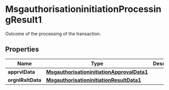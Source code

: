 

# MsgauthorisationinitiationProcessingResult1

Outcome of the processing of the transaction.
## Properties

Name | Type | Description | Notes
------------ | ------------- | ------------- | -------------
**apprvlData** | [**MsgauthorisationinitiationApprovalData1**](MsgauthorisationinitiationApprovalData1.md) |  |  [optional]
**orgnlRsltData** | [**MsgauthorisationinitiationResultData1**](MsgauthorisationinitiationResultData1.md) |  |  [optional]



